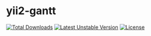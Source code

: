 # yii2-gantt

[![Total Downloads](https://poser.pugx.org/rottriges/yii2-gantt/downloads)](https://packagist.org/packages/rottriges/yii2-gantt)
[![Latest Unstable Version](https://poser.pugx.org/rottriges/yii2-gantt/v/unstable)](https://packagist.org/packages/rottriges/yii2-gantt)
[![License](https://poser.pugx.org/rottriges/yii2-gantt/license)](https://packagist.org/packages/rottriges/yii2-gantt)
